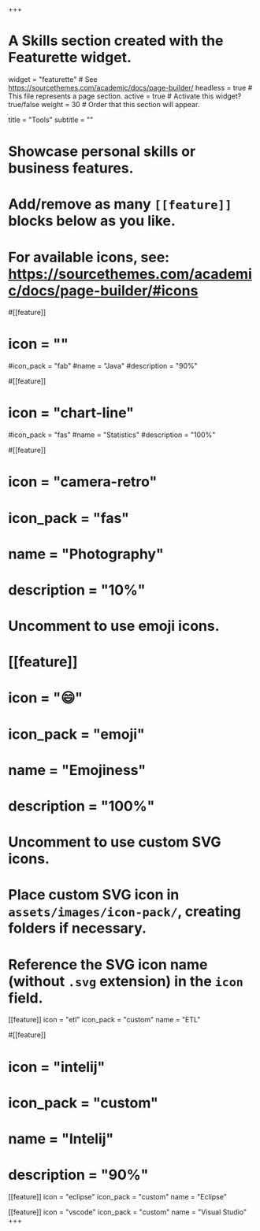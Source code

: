 +++
# A Skills section created with the Featurette widget.
widget = "featurette"  # See https://sourcethemes.com/academic/docs/page-builder/
headless = true  # This file represents a page section.
active = true  # Activate this widget? true/false
weight = 30  # Order that this section will appear.

title = "Tools"
subtitle = ""

# Showcase personal skills or business features.
# 
# Add/remove as many `[[feature]]` blocks below as you like.
# 
# For available icons, see: https://sourcethemes.com/academic/docs/page-builder/#icons

#[[feature]]
 # icon = ""
  #icon_pack = "fab"
  #name = "Java"
  #description = "90%"
  
#[[feature]]
 # icon = "chart-line"
  #icon_pack = "fas"
  #name = "Statistics"
  #description = "100%"  
  
#[[feature]]
 # icon = "camera-retro"
 # icon_pack = "fas"
 # name = "Photography"
 # description = "10%"

# Uncomment to use emoji icons.
# [[feature]]
#  icon = ":smile:"
#  icon_pack = "emoji"
#  name = "Emojiness"
#  description = "100%"  

# Uncomment to use custom SVG icons.
# Place custom SVG icon in `assets/images/icon-pack/`, creating folders if necessary.
# Reference the SVG icon name (without `.svg` extension) in the `icon` field.
 [[feature]]
  icon = "etl"
  icon_pack = "custom"
  name = "ETL"

#[[feature]]
#  icon = "intelij"
#  icon_pack = "custom"
#  name = "Intelij"
#  description = "90%"

 [[feature]]
  icon = "eclipse"
  icon_pack = "custom"
  name = "Eclipse"

 [[feature]]
  icon = "vscode"
  icon_pack = "custom"
  name = "Visual Studio"
+++
